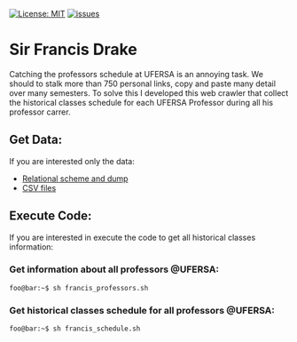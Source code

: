 [![License: MIT](https://img.shields.io/badge/License-MIT-yellow.svg)](https://github.com/zegildo/francisdrake/blob/master/License.md) 
[![issues](https://img.shields.io/github/issues/zegildo/francisdrake.svg)](https://github.com/zegildo/francisdrake/issues)

# Sir Francis Drake

Catching the professors schedule at UFERSA is an annoying task.
We should to stalk more than 750 personal links, copy and paste
many detail over many semesters. To solve this I developed this web crawler that collect the historical classes schedule for each UFERSA Professor during all his
professor carrer.

## Get Data:

If you are interested only the data:
* [Relational scheme and dump](https://github.com/zegildo/francisdrake/tree/master/sql)
* [CSV files](https://github.com/zegildo/francisdrake/tree/master/output) 

## Execute Code:

If you are interested in execute the code to get all historical classes information:

### Get information about all professors @UFERSA:
```console
foo@bar:~$ sh francis_professors.sh
```
### Get historical classes schedule for all professors @UFERSA:
```console
foo@bar:~$ sh francis_schedule.sh
```

